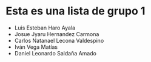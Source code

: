 # Esta es una lista de grupo 1

* Luis Esteban Haro Ayala
* Josue Jyaru Hernandez Carmona
* Carlos Natanael Lecona Valdespino
* Iván Vega Matías
* Daniel Leonardo Saldaña Amado
